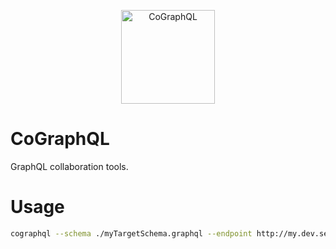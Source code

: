 <p align="center">
    <img src="https://cloud.githubusercontent.com/assets/157338/21601244/104e3602-d1c3-11e6-8dac-e9117d2798c7.png" width="150" alt="CoGraphQL">
</p>

# CoGraphQL

GraphQL collaboration tools.

# Usage

```bash
cographql --schema ./myTargetSchema.graphql --endpoint http://my.dev.server/graphql
```
